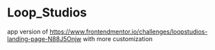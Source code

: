 # Loop_Studios

app version of https://www.frontendmentor.io/challenges/loopstudios-landing-page-N88J5Onjw with more customization
